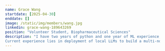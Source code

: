 ```yaml
---
name: Grace Wang
startdate: [2025-04-30]
enddate: []
image: /static/img/members/wang.jpg
linkedin: grace-wang-189643269
position: "Volunteer Student, Biopharmaceutical Sciences"
description: "I have two years of python and one year of ML experience, with previous research experience in ML model development for assessing the performances of Metal-Organic-Frameworks (MOFs) at the Woo Lab, as a part of an undergraduate thesis project. Recent experience lies in database curation, including exploratory data analysis in PowerBI and excel for the purpose of integrating ML in chemical toxicology analyses at Health Canada. 
Current experience lies in deployment of local LLMs to build a multi-node agentic AI in Python, aiming to help assess and document toxicities of New Substances notified to Health Canada. This project was a student initiative and co-led by another student and myself, and focuses on automating parts of the data collection process within the Environmental Assessment Unit 1 (EAU1)."
---
```

